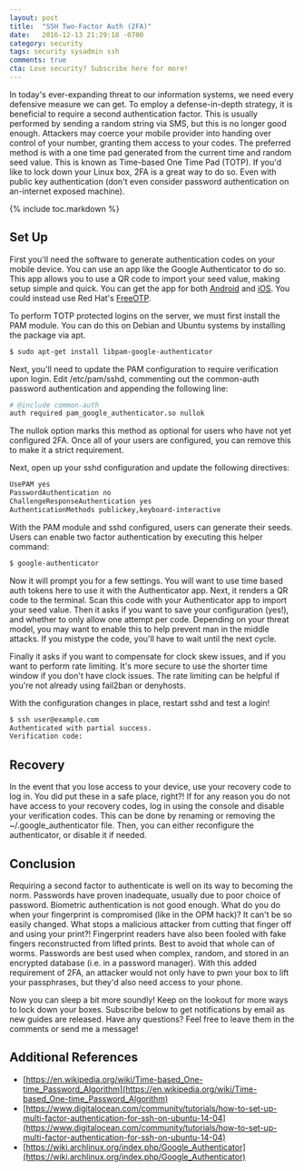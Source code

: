 ```yaml
---
layout: post
title:  "SSH Two-Factor Auth (2FA)"
date:   2016-12-13 21:29:18 -0700
category: security
tags: security sysadmin ssh
comments: true
cta: Love security? Subscribe here for more!
---
```


In today's ever-expanding threat to our information systems, we need every defensive measure we can get. To employ a defense-in-depth strategy, it is beneficial to require a second authentication factor. This is usually performed by sending a random string via SMS, but this is no longer good enough. Attackers may coerce your mobile provider into handing over control of your number, granting them access to your codes. The preferred method is with a one time pad generated from the current time and random seed value. This is known as Time-based One Time Pad (TOTP). If you'd like to lock down your Linux box, 2FA is a great way to do so. Even with public key authentication (don't even consider password authentication on an-internet exposed machine).

{% include toc.markdown %}

## Set Up
First you'll need the software to generate authentication codes on your mobile device. You can use an app like the Google Authenticator to do so. This app allows you to use a QR code to import your seed value, making setup simple and quick. You can get the app for both [Android](https://play.google.com/store/apps/details?id=com.google.android.apps.authenticator2) and [iOS](https://itunes.apple.com/us/app/google-authenticator/id388497605?mt=8). You could instead use Red Hat's [FreeOTP](https://play.google.com/store/apps/details?id=org.fedorahosted.freeotp).

To perform TOTP protected logins on the server, we must first install the PAM module. You can do this on Debian and Ubuntu systems by installing the package via apt.

```bash
$ sudo apt-get install libpam-google-authenticator
```
Next, you'll need to update the PAM configuration to require verification upon login. Edit /etc/pam/sshd, commenting out the common-auth password authentication and appending the following line:

```bash
# @include common-auth
auth required pam_google_authenticator.so nullok 
```

The nullok option marks this method as optional for users who have not yet configured 2FA. Once all of your users are configured, you can remove this to make it a strict requirement.

Next, open up your sshd configuration and update the following directives:

```bash
UsePAM yes
PasswordAuthentication no
ChallengeResponseAuthentication yes
AuthenticationMethods publickey,keyboard-interactive
```

With the PAM module and sshd configured, users can generate their seeds. Users can enable two factor authentication by executing this helper command:

```bash
$ google-authenticator
```

Now it will prompt you for a few settings. You will want to use time based auth tokens here to use it with the Authenticator app. Next, it renders a QR code to the terminal. Scan this code with your Authenticator app to import your seed value. Then it asks if you want to save your configuration (yes!), and whether to only allow one attempt per code. Depending on your threat model, you may want to enable this to help prevent man in the middle attacks. If you mistype the code, you'll have to wait until the next cycle.

Finally it asks if you want to compensate for clock skew issues, and if you want to perform rate limiting. It's more secure to use the shorter time window if you don't have clock issues. The rate limiting can be helpful if you're not already using fail2ban or denyhosts.

With the configuration changes in place, restart sshd and test a login!

```bash
$ ssh user@example.com
Authenticated with partial success.
Verification code:
```

## Recovery
In the event that you lose access to your device, use your recovery code to log in. You did put these in a safe place, right?! If for any reason you do not have access to your recovery codes, log in using the console and disable your verification codes. This can be done by renaming or removing the ~/.google_authenticator file. Then, you can either reconfigure the authenticator, or disable it if needed.

## Conclusion
Requiring a second factor to authenticate is well on its way to becoming the norm. Passwords have proven inadequate, usually due to poor choice of password. Biometric authentication is not good enough. What do you do when your fingerprint is compromised (like in the OPM hack)? It can't be so easily changed. What stops a malicious attacker from cutting that finger off and using your print?! Fingerprint readers have also been fooled with fake fingers reconstructed from lifted prints. Best to avoid that whole can of worms. Passwords are best used when complex, random, and stored in an encrypted database (i.e. in a password manager). With this added requirement of 2FA, an attacker would not only have to pwn your box to lift your passphrases, but they'd also need access to your phone.

Now you can sleep a bit more soundly! Keep on the lookout for more ways to lock down your boxes. Subscribe below to get notifications by email as new guides are released. Have any questions? Feel free to leave them in the comments or send me a message!

## Additional References
* [https://en.wikipedia.org/wiki/Time-based_One-time_Password_Algorithm](https://en.wikipedia.org/wiki/Time-based_One-time_Password_Algorithm)
* [https://www.digitalocean.com/community/tutorials/how-to-set-up-multi-factor-authentication-for-ssh-on-ubuntu-14-04](https://www.digitalocean.com/community/tutorials/how-to-set-up-multi-factor-authentication-for-ssh-on-ubuntu-14-04)
* [https://wiki.archlinux.org/index.php/Google_Authenticator](https://wiki.archlinux.org/index.php/Google_Authenticator)

